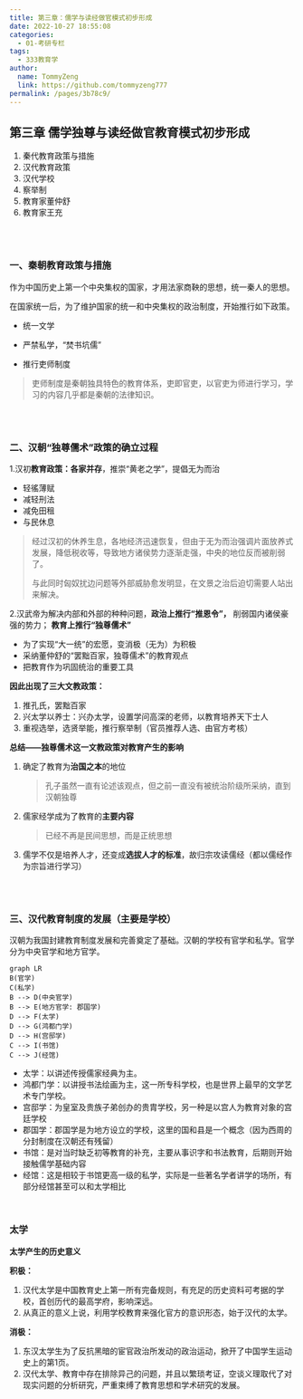 ```yaml
---
title: 第三章：儒学与读经做官模式初步形成
date: 2022-10-27 18:55:08
categories: 
  - 01-考研专栏
tags: 
  - 333教育学
author: 
  name: TommyZeng
  link: https://github.com/tommyzeng777
permalink: /pages/3b78c9/
---
```




## 第三章 儒学独尊与读经做官教育模式初步形成

1. 秦代教育政策与措施
2. 汉代教育政策
3. 汉代学校
4. 察举制
5. 教育家董仲舒
6. 教育家王充
<!-- more -->


 <br>

 <br>

### 一、秦朝教育政策与措施

作为中国历史上第一个中央集权的国家，才用法家商鞅的思想，统一秦人的思想。

在国家统一后，为了维护国家的统一和中央集权的政治制度，开始推行如下政策。

- 统一文学
- 严禁私学，“焚书坑儒”

- 推行吏师制度

> 吏师制度是秦朝独具特色的教育体系，吏即官吏，以官吏为师进行学习，学习的内容几乎都是秦朝的法律知识。



 <br> <br>

### 二、汉朝“独尊儒术”政策的确立过程

1.汉初**教育政策：各家并存**，推崇“黄老之学”，提倡无为而治

- 轻徭薄赋
- 减轻刑法
- 减免田租
- 与民休息

> 经过汉初的休养生息，各地经济迅速恢复，但由于无为而治强调片面放养式发展，降低税收等，导致地方诸侯势力逐渐走强，中央的地位反而被削弱了。
>
> 与此同时匈奴扰边问题等外部威胁愈发明显，在文景之治后迫切需要人站出来解决。



2.汉武帝为解决内部和外部的种种问题，**政治上推行“推恩令”，** 削弱国内诸侯豪强的势力； **教育上推行“独尊儒术”**

- 为了实现“大一统”的宏愿，变消极（无为）为积极
- 采纳董仲舒的“罢黜百家，独尊儒术”的教育观点
- 把教育作为巩固统治的重要工具

**因此出现了三大文教政策：**

1. 推孔氏，罢黜百家
2. 兴太学以养士：兴办太学，设置学问高深的老师，以教育培养天下士人
3. 重视选举，选贤举能，推行察举制（官员推荐人选、由官方考核）



**总结——独尊儒术这一文教政策对教育产生的影响**

1. 确定了教育为**治国之本**的地位

   > 孔子虽然一直有论述该观点，但之前一直没有被统治阶级所采纳，直到汉朝独尊

2. 儒家经学成为了教育的**主要内容**

   > 已经不再是民间思想，而是正统思想

3. 儒学不仅是培养人才，还变成**选拔人才的标准**，故归宗攻读儒经（都以儒经作为宗旨进行学习）





<br>

<br>



### 三、汉代教育制度的发展（主要是学校）

汉朝为我国封建教育制度发展和完善奠定了基础。汉朝的学校有官学和私学。官学分为中央官学和地方官学。

```mermaid
graph LR
B(官学)
C(私学)
B --> D(中央官学)
B --> E(地方官学: 郡国学)
D --> F(太学)
D --> G(鸿都门学)
D --> H(宫邸学)
C --> I(书馆)
C --> J(经馆)
```



- 太学：以讲述传授儒家经典为主。
- 鸿都门学：以讲授书法绘画为主，这一所专科学校，也是世界上最早的文学艺术专门学校。
- 宫邸学：为皇室及贵族子弟创办的贵胄学校，另一种是以宫人为教育对象的宫廷学校
- 郡国学：郡国学是为地方设立的学校，这里的国和县是一个概念（因为西周的分封制度在汉朝还有残留）
- 书馆：是对当时缺乏初等教育的补充，主要从事识字和书法教育，后期则开始接触儒学基础内容
- 经馆：这是相较于书馆更高一级的私学，实际是一些著名学者讲学的场所，有部分经馆甚至可以和太学相比

<br>





### 太学



**太学产生的历史意义**

**积极：**

1. 汉代太学是中国教育史上第一所有完备规则，有充足的历史资料可考据的学校，首创历代的最高学府，影响深远。
2. 从真正的意义上说，利用学校教育来强化官方的意识形态，始于汉代的太学。

**消极：**

1. 东汉太学生为了反抗黑暗的宦官政治所发动的政治运动，掀开了中国学生运动史上的第1页。
2. 汉代太学、教育中存在排除异己的问题，并且以繁琐考证，空谈义理取代了对现实问题的分析研究，严重束缚了教育思想和学术研究的发展。
